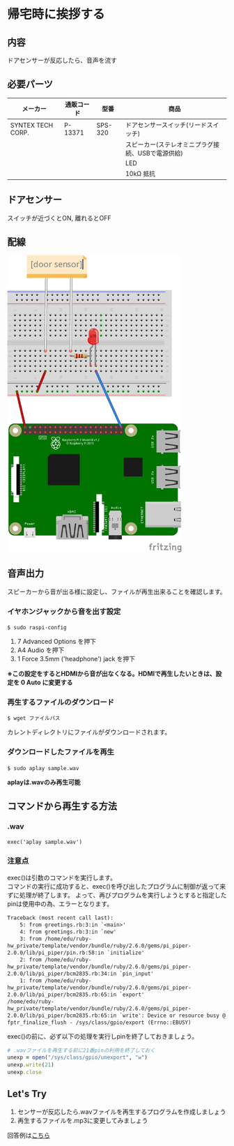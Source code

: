 # 帰宅時に挨拶する
## 内容
ドアセンサーが反応したら、音声を流す

## 必要パーツ
| メーカー | 通販コード | 型番 | 商品 |
| ------- | -------- | --- | --- |
| SYNTEX TECH CORP. | P-13371 |SPS-320 |ドアセンサースイッチ(リードスイッチ) |
|  |  |  | スピーカー(ステレオミニプラグ接続、USBで電源供給) |
|  |  |  | LED |
|  |  |  | 10kΩ 抵抗 |

## ドアセンサー
スイッチが近づくとON, 離れるとOFF  

## 配線
<img src='../images/doorsensor.png' alt='帰宅時に挨拶する 回路図' width="400" />
  
  
## 音声出力 
スピーカーから音が出る様に設定し、ファイルが再生出来ることを確認します。
### イヤホンジャックから音を出す設定
`$ sudo raspi-config`
1. 7 Advanced Options を押下
2. A4 Audio を押下
3. 1 Force 3.5mm ('headphone') jack を押下

**※この設定をするとHDMIから音が出なくなる。HDMIで再生したいときは、設定を 0 Auto に変更する**

### 再生するファイルのダウンロード
`$ wget ファイルパス`

カレントディレクトリにファイルがダウンロードされます。  


### ダウンロードしたファイルを再生
`$ sudo aplay sample.wav`

**aplayは.wavのみ再生可能**


## コマンドから再生する方法
### .wav

`exec('aplay sample.wav')`

### 注意点
exec()は引数のコマンドを実行します。  
コマンドの実行に成功すると、exec()を呼び出したプログラムに制御が返って来ずに処理が終了します。
よって、再びプログラムを実行しようとすると指定したpinは使用中の為、エラーとなります。
```
Traceback (most recent call last):
	5: from greetings.rb:3:in `<main>'
	4: from greetings.rb:3:in `new'
	3: from /home/edu/ruby-hw_private/template/vendor/bundle/ruby/2.6.0/gems/pi_piper-2.0.0/lib/pi_piper/pin.rb:58:in `initialize'
	2: from /home/edu/ruby-hw_private/template/vendor/bundle/ruby/2.6.0/gems/pi_piper-2.0.0/lib/pi_piper/bcm2835.rb:34:in `pin_input'
	1: from /home/edu/ruby-hw_private/template/vendor/bundle/ruby/2.6.0/gems/pi_piper-2.0.0/lib/pi_piper/bcm2835.rb:65:in `export'
/home/edu/ruby-hw_private/template/vendor/bundle/ruby/2.6.0/gems/pi_piper-2.0.0/lib/pi_piper/bcm2835.rb:65:in `write': Device or resource busy @ fptr_finalize_flush - /sys/class/gpio/export (Errno::EBUSY)
```

exec()の前に、必ず以下の処理を実行しpinを終了しておきましょう。
```rb
# .wavファイルを再生する前に21番pinの利用を終了しておく
unexp = open("/sys/class/gpio/unexport", "w")
unexp.write(21)
unexp.close
```

## Let's Try
1. センサーが反応したら.wavファイルを再生するプログラムを作成しましょう
2. 再生するファイルを.mp3に変更してみましょう

回答例は[こちら](../answers/practical_use/greetings)
